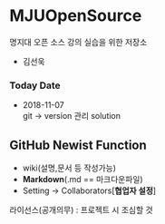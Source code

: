 ﻿# MJUOpenSource
명지대 오픈 소스 강의 실습을 위한 저장소

* 김선욱  
### Today Date  
* 2018-11-07  
git -> version 관리 solution  
## GitHub Newist Function  
* wiki(설명,문서 등 작성가능)  
* **Markdown**(.md == 마크다운파일)  
* Setting -> Collaborators[**협업자 설정**]  
  
라이선스(공개의무) : 프로젝트 시 조심할 것